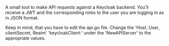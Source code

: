 A small tool to make API requests against a Keycloak backend. You'll receive a JWT and the corresponding roles to the user you are logging in as in JSON format.

Keep in mind, that you have to edit the api.go file.
Change the 'Host, User, clientSecret, Realm' 'keycloakClient:' under the 'NewAPIServer' to the appropriate values.
